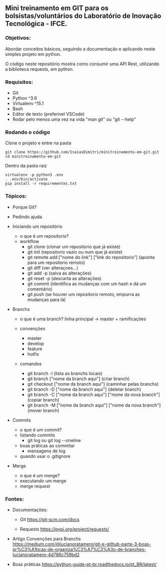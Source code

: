 ## Mini treinamento em GIT para os bolsistas/voluntários do Laboratório de Inovação Tecnológica - IFCE.

### Objetivos:
Abordar conceitos básicos, seguindo a documentação e aplicando neste simples projeto em python.

O código neste repositório mostra como consumir uma API Rest, utilizando a biblioteca requests, em python.


### Requisitos:
- Git
- Python ^3.6
- Virtualenv ^15.1
- Bash
- Editor de texto (preferível VSCode)
- Rodar pelo menos uma vez na vida "man git" ou "git --help"

### Rodando o código
Clone o projeto e entre na pasta
```
git clone https://github.com/IsaiasDimitri/minitreinamento-em-git.git
cd minitreinamento-em-git
```
Dentro da pasta raiz
```
virtualenv -p python3 .env
. .env/bin/activate
pip install -r requirementes.txt
```
### Tópicos:
- Porque Git?

- Pedindo ajuda

- Iniciando um repositório
   - o que é um repositorio?
   - workflow
       - git clone   (clonar um repositorio que já existe)
       - git init    (repositorio vazio ou num que já existe)
       - git remote add ["nome do link"] ["link do repositorio"] (aponta para um repositorio remoto)
       - git diff    (ver alteraçoes...)
       - git add -p   (salva as alterações)
       - git reset -p    (descarta as alterações)
       - git commit (identifica as mudanças com um hash e dá um comentário)
       - git push    (se houver um repositorio remoto, empurra as mudanças para lá)

- Branchs
    - o que é uma branch?
        linha principal -> master + ramificações

    - convenções
        - master
        - develop
        - feature
        - hotfix
    
    - comandos
        - git branch -l (lista as branchs locais)
        - git branch ["nome da branch aqui"] (criar branch)
        - git checkout ["nome da branch aqui"] (caminhar pelas branchs)
        - git branch -D ["nome da branch aqui"] (deletar branch)
        - git branch -C ["nome da branch aqui"] ["nome da nova branch"] (copiar branch)
        - git branch -M ["nome da branch aqui"] ["nome da nova branch"] (mover branch)

- Commits
    - o que é um commit?
    - listando commits
        - git log ou git log --oneline
    - boas práticas ao commitar
        - mensagens de log
    - quando usar o .gitignore

- Merge
    - o que é um merge?
    - executando um merge 
    - merge request



### Fontes:
- Documentações: 
    - Git https://git-scm.com/docs

    - Requests https://pypi.org/project/requests/

- Artigo Convenções para Branchs https://medium.com/@lucianoratamero/git-e-github-parte-3-boas-pr%C3%A1ticas-de-organiza%C3%A7%C3%A3o-de-branches-lucianoratamero-4d786c759bd2

- Boas práticas https://python-guide-pt-br.readthedocs.io/pt_BR/latest/
